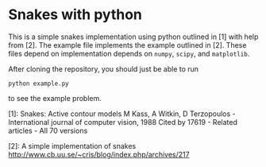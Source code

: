 # Snakes with python

This is a simple snakes implementation using python outlined in [1] with help from [2]. The example file implements the example outlined in [2]. These files depend on implementation depends on `numpy`, `scipy`, and `matplotlib`. 

After cloning the repository, you should just be able to run

    python example.py

to see the example problem.

[1]: Snakes: Active contour models
M Kass, A Witkin, D Terzopoulos - International journal of computer vision, 1988
Cited by 17619 - Related articles - All 70 versions

[2]: A simple implementation of snakes
http://www.cb.uu.se/~cris/blog/index.php/archives/217

